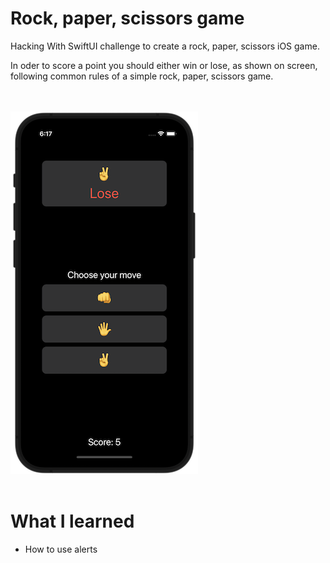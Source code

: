 # Rock, paper, scissors game
Hacking With SwiftUI challenge to create a rock, paper, scissors iOS game. 

In oder to score a point you should either win or lose, as shown on screen, following common rules of a simple rock, paper, scissors game. 

<br></br>
![Screenshot](https://github.com/oliveira-alex/RPSChallenge-HWSUI/blob/main/Screenshot.png)
<br></br>

# What I learned
* How to use alerts
